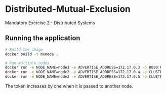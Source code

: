 # Distributed-Mutual-Exclusion
Mandatory Exercise 2 - Distributed Systems

## Running the application
```bash
# Build the image
docker build -t mxnode .

# Run multiple nodes
docker run -e NODE_NAME=node1 -e ADVERTISE_ADDRESS=172.17.0.3 -p 8080:8080 mxnode
docker run -e NODE_NAME=node2 -e ADVERTISE_ADDRESS=172.17.0.4 -e CLUSTER_ADDRESS=172.17.0.3 -p 8081:8080 mxnode
docker run -e NODE_NAME=node3 -e ADVERTISE_ADDRESS=172.17.0.5 -e CLUSTER_ADDRESS=172.17.0.4 -p 8082:8080 mxnode
```

The token increases by one when it is passed to another node.